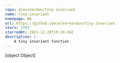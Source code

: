 ```yaml
---
repo: alexreardon/tiny-invariant
name: tiny-invariant
homepage: NA
url: https://github.com/alexreardon/tiny-invariant
stars: 1793
starredAt: 2021-12-20T19:19:34Z
description: |-
    A tiny invariant function
---
```


[object Object]
